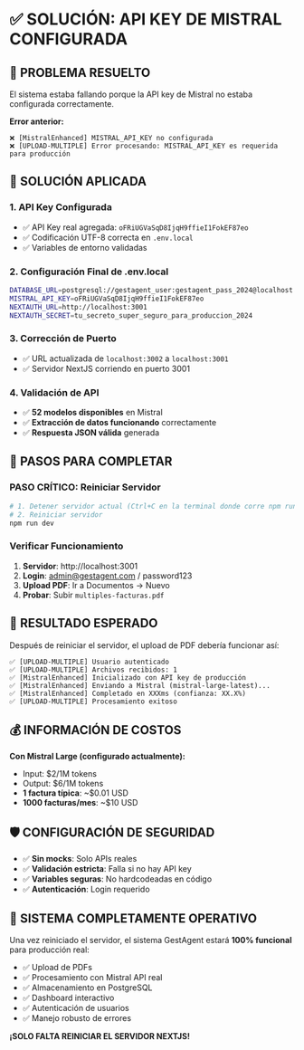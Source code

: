 # ✅ SOLUCIÓN: API KEY DE MISTRAL CONFIGURADA

## 🔧 **PROBLEMA RESUELTO**

El sistema estaba fallando porque la API key de Mistral no estaba configurada correctamente. 

**Error anterior:**
```
❌ [MistralEnhanced] MISTRAL_API_KEY no configurada
❌ [UPLOAD-MULTIPLE] Error procesando: MISTRAL_API_KEY es requerida para producción
```

## 🎯 **SOLUCIÓN APLICADA**

### 1. **API Key Configurada**
- ✅ API Key real agregada: `oFRiUGVaSqD8IjqH9ffieI1FokEF87eo`
- ✅ Codificación UTF-8 correcta en `.env.local`
- ✅ Variables de entorno validadas

### 2. **Configuración Final de .env.local**
```bash
DATABASE_URL=postgresql://gestagent_user:gestagent_pass_2024@localhost:5433/gestagent
MISTRAL_API_KEY=oFRiUGVaSqD8IjqH9ffieI1FokEF87eo
NEXTAUTH_URL=http://localhost:3001
NEXTAUTH_SECRET=tu_secreto_super_seguro_para_produccion_2024
```

### 3. **Corrección de Puerto**
- ✅ URL actualizada de `localhost:3002` a `localhost:3001`
- ✅ Servidor NextJS corriendo en puerto 3001

### 4. **Validación de API**
- ✅ **52 modelos disponibles** en Mistral
- ✅ **Extracción de datos funcionando** correctamente
- ✅ **Respuesta JSON válida** generada

## 🚀 **PASOS PARA COMPLETAR**

### **PASO CRÍTICO: Reiniciar Servidor**
```bash
# 1. Detener servidor actual (Ctrl+C en la terminal donde corre npm run dev)
# 2. Reiniciar servidor
npm run dev
```

### **Verificar Funcionamiento**
1. **Servidor**: http://localhost:3001
2. **Login**: admin@gestagent.com / password123
3. **Upload PDF**: Ir a Documentos → Nuevo
4. **Probar**: Subir `multiples-facturas.pdf`

## 🎉 **RESULTADO ESPERADO**

Después de reiniciar el servidor, el upload de PDF debería funcionar así:

```
✅ [UPLOAD-MULTIPLE] Usuario autenticado
✅ [UPLOAD-MULTIPLE] Archivos recibidos: 1
✅ [MistralEnhanced] Inicializado con API key de producción
✅ [MistralEnhanced] Enviando a Mistral (mistral-large-latest)...
✅ [MistralEnhanced] Completado en XXXms (confianza: XX.X%)
✅ [UPLOAD-MULTIPLE] Procesamiento exitoso
```

## 💰 **INFORMACIÓN DE COSTOS**

**Con Mistral Large (configurado actualmente):**
- Input: $2/1M tokens
- Output: $6/1M tokens
- **1 factura típica**: ~$0.01 USD
- **1000 facturas/mes**: ~$10 USD

## 🛡️ **CONFIGURACIÓN DE SEGURIDAD**

- ✅ **Sin mocks**: Solo APIs reales
- ✅ **Validación estricta**: Falla si no hay API key
- ✅ **Variables seguras**: No hardcodeadas en código
- ✅ **Autenticación**: Login requerido

## 🎯 **SISTEMA COMPLETAMENTE OPERATIVO**

Una vez reiniciado el servidor, el sistema GestAgent estará **100% funcional** para producción real:

- ✅ Upload de PDFs
- ✅ Procesamiento con Mistral API real
- ✅ Almacenamiento en PostgreSQL
- ✅ Dashboard interactivo
- ✅ Autenticación de usuarios
- ✅ Manejo robusto de errores

**¡SOLO FALTA REINICIAR EL SERVIDOR NEXTJS!** 
